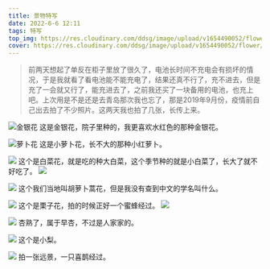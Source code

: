 ```yaml
---
title: 景物特写
date: 2022-6-6 12:11
tags: 特写
top_img: https://res.cloudinary.com/ddsg/image/upload/v1654490052/flower/luobo1_a6kc7q.jpg
cover: https://res.cloudinary.com/ddsg/image/upload/v1654490052/flower/luobo1_a6kc7q.jpg
---
```


> 前两天想起了单反在柜子里放了很久了，电池长时间不充电会有损坏的情况，于是我就看了看电池能不能充电了，结果还真不行了，充不进去，但是充了一会就又行了，能充进去了，之前我还买了一块备用的电池，也充上吧。上次用是不是还是去青岛那次我也忘了，那是2019年9月份，疫情前自己出去拍了不少照片。这两天我也拍了几张，长传上来。

![金银花](https://res.cloudinary.com/ddsg/image/upload/v1654489890/flower/%E9%87%91%E9%93%B6%E8%8A%B1_zkgg0i.jpg)
这是金银花，院子里种的，我更喜欢水红色的那种金银花。

![萝卜花](https://res.cloudinary.com/ddsg/image/upload/v1654490051/flower/luobo_teygk3.jpg)
这是小萝卜花，长不大的那种小红萝卜。

![](https://res.cloudinary.com/ddsg/image/upload/v1654490178/flower/IMG_1650_wbh3x9.jpg)
这个是白菜花，就是吃的种大白菜，这个季节种的就是小白菜了，长大了就不好吃了。
![](https://res.cloudinary.com/ddsg/image/upload/v1654490195/flower/IMG_1655_qrwrs9.jpg)

![](https://res.cloudinary.com/ddsg/image/upload/v1654490126/flower/IMG_1666_abio2p.jpg)
这个我们当地叫胡萝卜蒿花，但是我没有查到中文的学名叫什么。

![](https://res.cloudinary.com/ddsg/image/upload/v1654490104/flower/IMG_1661_n60uuw.jpg)
这个是栗子花，拍的时候正好一个蜜蜂经过。
![](https://res.cloudinary.com/ddsg/image/upload/v1654489954/flower/IMG_1677_tihuay.jpg)

![](https://res.cloudinary.com/ddsg/image/upload/v1654489955/flower/IMG_1669_jbj7k6.jpg)
杏熟了，属于早杏，不过是人家家的。

![](https://res.cloudinary.com/ddsg/image/upload/v1654489913/flower/IMG_1684_xm4gqq.jpg)
这个是小梨。

![](https://res.cloudinary.com/ddsg/image/upload/v1654489945/flower/IMG_1691_w3fq5x.jpg)
拍一张远景，一只喜鹊经过。

